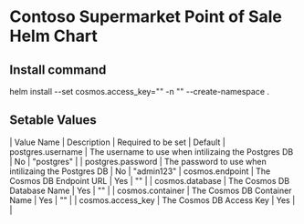 # Contoso Supermarket Point of Sale Helm Chart

## Install command
helm install --set cosmos.access_key="<Cosmos DB Access Key>" -n "<Namespace>" --create-namespace <Deployment Name> .

## Setable Values
| Value Name | Description | Required to be set | Default
| postgres.username | The username to use when intilizaing the Postgres DB | No | "postgres" |
| postgres.password | The password to use when intilizaing the Postgres DB | No |  "admin123"
| cosmos.endpoint | The Cosmos DB Endpoint URL | Yes | "" |
| cosmos.database | The Cosmos DB Database Name | Yes | "" |
| cosmos.container | The Cosmos DB Container Name | Yes | "" |
| cosmos.access_key | The Cosmos DB Access Key | Yes |  |

